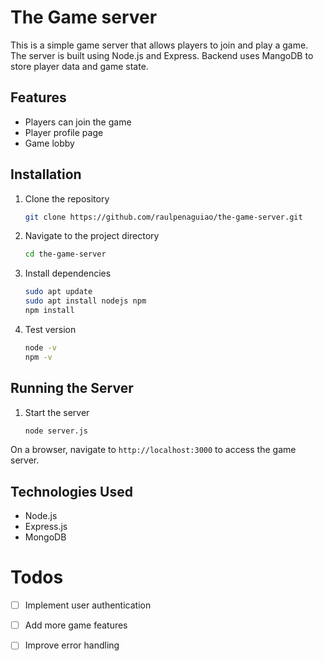 # The Game server

This is a simple game server that allows players to join and play a game. The server is built using Node.js and Express.
Backend uses MangoDB to store player data and game state.

## Features

- Players can join the game
- Player profile page
- Game lobby


## Installation

1. Clone the repository
   ```bash
   git clone https://github.com/raulpenaguiao/the-game-server.git
   ```

2. Navigate to the project directory
   ```bash
   cd the-game-server
   ```
3. Install dependencies
   ```bash
   sudo apt update
   sudo apt install nodejs npm
   npm install
   ```

4. Test version
   ```bash
   node -v
   npm -v
   ```



## Running the Server
1. Start the server
   ```bash
   node server.js
   ```
On a browser, navigate to `http://localhost:3000` to access the game server.

## Technologies Used
- Node.js
- Express.js
- MongoDB



# Todos
- [ ] Implement user authentication
- [ ] Add more game features
- [ ] Improve error handling





